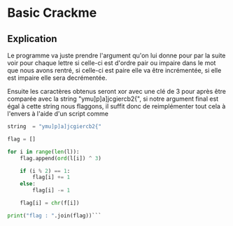 # Basic Crackme

## Explication
Le programme va juste prendre l'argument qu'on lui donne pour par la suite voir pour chaque lettre si celle-ci est d'ordre pair ou impaire dans le mot que nous avons rentré, si celle-ci est paire elle va être incrémentée, si elle est impaire elle sera decrémentée.

Ensuite les caractères obtenus seront xor avec une clé de 3 pour après être comparée avec la string "ymu]p]a]jcgiercb2{", si notre argument final est égal à cette string nous flaggons, il suffit donc de reimplémenter tout cela à l'envers à l'aide d'un script comme 

```py
string  = "ymu]p]a]jcgiercb2{"

flag = []

for i in range(len(l)):
    flag.append(ord(l[i]) ^ 3)

    if (i % 2) == 1:
        flag[i] += 1
    else:
        flag[i] -= 1

    flag[i] = chr(f[i])

print("flag : ".join(flag))```
